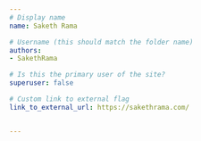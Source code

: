 ```yaml
---
# Display name
name: Saketh Rama

# Username (this should match the folder name)
authors:
- SakethRama

# Is this the primary user of the site?
superuser: false

# Custom link to external flag
link_to_external_url: https://sakethrama.com/


---
```

